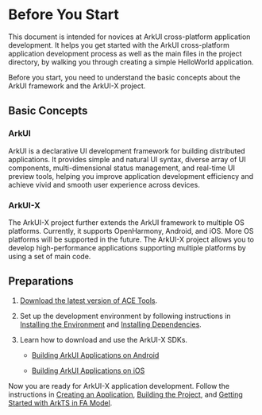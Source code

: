 # Before You Start

This document is intended for novices at ArkUI cross-platform application development. It helps you get started with the ArkUI cross-platform application development process as well as the main files in the project directory, by walking you through creating a simple HelloWorld application.

Before you start, you need to understand the basic concepts about the ArkUI framework and the ArkUI-X project.

## Basic Concepts

### ArkUI

ArkUI is a declarative UI development framework for building distributed applications. It provides simple and natural UI syntax, diverse array of UI components, multi-dimensional status management, and real-time UI preview tools, helping you improve application development efficiency and achieve vivid and smooth user experience across devices.

### ArkUI-X

The ArkUI-X project further extends the ArkUI framework to multiple OS platforms. Currently, it supports OpenHarmony, Android, and iOS. More OS platforms will be supported in the future. The ArkUI-X project allows you to develop high-performance applications supporting multiple platforms by using a set of main code.


## Preparations

1. [Download the latest version of ACE Tools](https://gitee.com/arkui-x/cli/repository/archive/master.zip).

2. Set up the development environment by following instructions in [Installing the Environment](./start-with-ace-tools.md#installing-the-environment) and [Installing Dependencies](./start-with-ace-tools.md#installing-dependencies).

3. Learn how to download and use the ArkUI-X SDKs.

   - [Building ArkUI Applications on Android](../../contribute/tutorial/how-to-build-Android-app.md)

   - [Building ArkUI Applications on iOS](../../contribute/tutorial/how-to-build-iOS-app.md)

Now you are ready for ArkUI-X application development. Follow the instructions in [Creating an Application](./start-with-ace-tools.md#creating-an-application), [Building the Project](./start-with-ace-tools.md#building-the-project), and [Getting Started with ArkTS in FA Model](./start-with-ets-fa.md).

